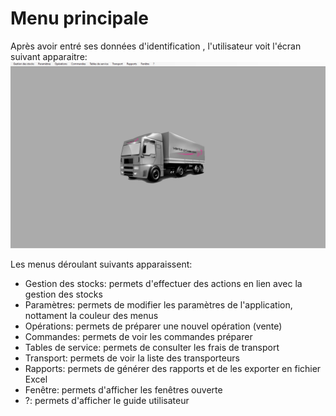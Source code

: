 # Menu principale

Après avoir entré ses données d'identification , l'utilisateur voit l'écran suivant apparaitre:
![Menu principale](./images/menu-principale.png)

Les menus déroulant suivants apparaissent:
- Gestion des stocks: permets d'effectuer des actions en lien avec la gestion des stocks
- Paramètres: permets de modifier les paramètres de l'application, nottament la couleur des menus
- Opérations: permets de préparer une nouvel opération (vente)
- Commandes: permets de voir les commandes préparer
- Tables de service: permets de consulter les frais de transport
- Transport: permets de voir la liste des transporteurs
- Rapports: permets de générer des rapports et de les exporter en fichier Excel
- Fenêtre: permets d'afficher les fenêtres ouverte
- ?: permets d'afficher le guide utilisateur
